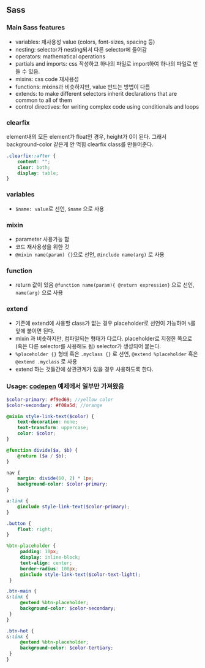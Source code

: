## Sass

### Main Sass features
- variables: 재사용성 value (colors, font-sizes, spacing 등)
- nesting: selector가 nesting되서 다른 selector에 들어감
- operators: mathematical operations
- partials and imports: css 작성하고 하나의 파일로 import하여 하나의 파일로 만들 수 있음.
- mixins: css code 재사용성
- functions: mixins과 비슷하지만, value 만드는 방법이 다름
- extends: to make different selectors inherit declarations that are common to all of them
- control directives: for writing complex code using conditionals and loops

### clearfix
element내의 모든 element가 float인 경우, height가 0이 된다. 그래서 background-color 같은게 안 먹힘
clearfix class를 만들어준다.
```css
.clearfix::after {
    content: "";
    clear: both;
    display: table;
}
```



### variables
- `$name: value`로 선언, `$name` 으로 사용
### mixin
- parameter 사용가능 함
- 코드 재사용성을 위한 것
- `@mixin name(param) {}`으로 선언, `@include name(arg)` 로 사용
### function
- return 값이 있음 `@function name(param){ @return expression}` 으로 선언, `name(arg)` 으로 사용
### extend
- 기존에 extend에 사용할 class가 없는 경우 placeholder로 선언이 가능하며 `%`를 앞에 붙이면 된다.
- mixin 과 비슷하지만, 컴파일되는 형태가 다르다. placeholder로 지정한 쪽으로 (혹은 다른 selector를 사용해도 됨) selector가 생성되어 붙는다.
- `%placeholder {}` 형태 혹은 `.myclass {}` 로 선언, `@extend %placeholder` 혹은 `@extend .myclass` 로 사용
- extend 하는 것들간에 상관관계가 있을 경우 사용하도록 한다.

### Usage: [codepen](https://codepen.io/stefan-cho/pen/QWKzWqx) 예제에서 일부만 가져왔음
```scss
$color-primary: #f9ed69; //yellow color
$color-secondary: #f08a5d; //orange

@mixin style-link-text($color) {
    text-decoration: none;
    text-transform: uppercase;
    color: $color;
}

@function divide($a, $b) {
    @return ($a / $b);
}

nav {
    margin: divide(60, 2) * 1px;
    background-color: $color-primary;
}

a:link {
    @include style-link-text($color-primary);
}

.button {
    float: right;
}

%btn-placeholder {
     padding: 10px;
     display: inline-block;
     text-align: center;
     border-radius: 100px;
     @include style-link-text($color-text-light);
 }

.btn-main {
&:link {
     @extend %btn-placeholder;
     background-color: $color-secondary;
 }
}

.btn-hot {
&:link {
     @extend %btn-placeholder;
     background-color: $color-tertiary;
 }
} 
```
